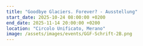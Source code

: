 ```yaml
---
title: "Goodbye Glaciers. Forever? - Ausstellung"
start_date: 2025-10-24 08:00:00 +0200
end_date: 2025-11-14 20:00:00 +0200
location: "Circolo Unificato, Merano"
image: /assets/images/events/GGF-Schrift-2B.png
---
```

